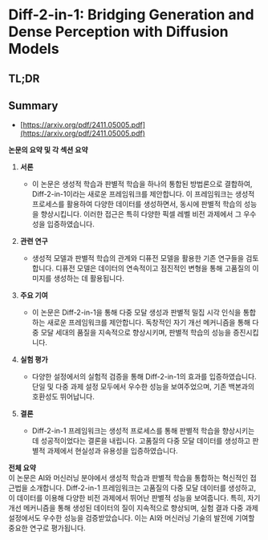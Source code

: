 # Diff-2-in-1: Bridging Generation and Dense Perception with Diffusion Models
## TL;DR
## Summary
- [https://arxiv.org/pdf/2411.05005.pdf](https://arxiv.org/pdf/2411.05005.pdf)

**논문의 요약 및 각 섹션 요약**

1. **서론**
   - 이 논문은 생성적 학습과 판별적 학습을 하나의 통합된 방법론으로 결합하여, Diff-2-in-1이라는 새로운 프레임워크를 제안합니다. 이 프레임워크는 생성적 프로세스를 활용하여 다양한 데이터를 생성하면서, 동시에 판별적 학습의 성능을 향상시킵니다. 이러한 접근은 특히 다양한 픽셀 레벨 비전 과제에서 그 우수성을 입증하였습니다.

2. **관련 연구**
   - 생성적 모델과 판별적 학습의 관계와 디퓨전 모델을 활용한 기존 연구들을 검토합니다. 디퓨전 모델은 데이터의 연속적이고 점진적인 변형을 통해 고품질의 이미지를 생성하는 데 활용됩니다.

3. **주요 기여**
   - 이 논문은 Diff-2-in-1을 통해 다중 모달 생성과 판별적 밀집 시각 인식을 통합하는 새로운 프레임워크를 제안합니다. 독창적인 자기 개선 메커니즘을 통해 다중 모달 세대의 품질을 지속적으로 향상시키며, 판별적 학습의 성능을 증진시킵니다.

4. **실험 평가**
   - 다양한 설정에서의 실험적 검증을 통해 Diff-2-in-1의 효과를 입증하였습니다. 단일 및 다중 과제 설정 모두에서 우수한 성능을 보여주었으며, 기존 백본과의 호환성도 뛰어납니다.

5. **결론**
   - Diff-2-in-1 프레임워크는 생성적 프로세스를 통해 판별적 학습을 향상시키는 데 성공적이었다는 결론을 내립니다. 고품질의 다중 모달 데이터를 생성하고 판별적 과제에서 현실성과 유용성을 입증하였습니다.

**전체 요약**  
이 논문은 AI와 머신러닝 분야에서 생성적 학습과 판별적 학습을 통합하는 혁신적인 접근법을 소개합니다. Diff-2-in-1 프레임워크는 고품질의 다중 모달 데이터를 생성하고, 이 데이터를 이용해 다양한 비전 과제에서 뛰어난 판별적 성능을 보여줍니다. 특히, 자기 개선 메커니즘을 통해 생성된 데이터의 질이 지속적으로 향상되며, 실험 결과 다중 과제 설정에서도 우수한 성능을 검증받았습니다. 이는 AI와 머신러닝 기술의 발전에 기여할 중요한 연구로 평가됩니다.